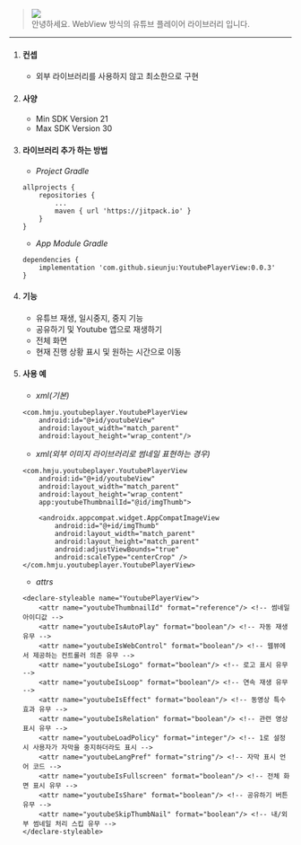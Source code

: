 > [![](https://jitpack.io/v/sieunju/YoutubePlayerView.svg)](https://jitpack.io/#sieunju/YoutubePlayerView)   
> 안녕하세요. WebView 방식의 유튜브 플레이어 라이브러리 입니다.

---

1. #### 컨셉
    - 외부 라이브러리를 사용하지 않고 최소한으로 구현
2. #### 사양
    - Min SDK Version 21
    - Max SDK Version 30

3. #### 라이브러리 추가 하는 방법
    - *Project Gradle*
    ~~~
    allprojects {
	    repositories {
		    ...
		    maven { url 'https://jitpack.io' }
	    }
    }
    ~~~
    - *App Module Gradle*
    ~~~
    dependencies {
        implementation 'com.github.sieunju:YoutubePlayerView:0.0.3'
    }
    ~~~

4. #### 기능
    - 유튜브 재생, 일시중지, 중지 기능
    - 공유하기 및 Youtube 앱으로 재생하기
    - 전체 화면
    - 현재 진행 상황 표시 및 원하는 시간으로 이동
    
5. #### 사용 예
    - *xml(기본)*
    ~~~
    <com.hmju.youtubeplayer.YoutubePlayerView
        android:id="@+id/youtubeView"
        android:layout_width="match_parent"
        android:layout_height="wrap_content"/>
    ~~~
    
    - *xml(외부 이미지 라이브러리로 썸네일 표현하는 경우)*
    ~~~
    <com.hmju.youtubeplayer.YoutubePlayerView
        android:id="@+id/youtubeView"
        android:layout_width="match_parent"
        android:layout_height="wrap_content"
        app:youtubeThumbnailId="@id/imgThumb">

        <androidx.appcompat.widget.AppCompatImageView
            android:id="@+id/imgThumb"
            android:layout_width="match_parent"
            android:layout_height="match_parent"
            android:adjustViewBounds="true"
            android:scaleType="centerCrop" />
    </com.hmju.youtubeplayer.YoutubePlayerView>
    ~~~
    
    - *attrs*
    ~~~
    <declare-styleable name="YoutubePlayerView">
        <attr name="youtubeThumbnailId" format="reference"/> <!-- 썸네일 아이디값 -->
        <attr name="youtubeIsAutoPlay" format="boolean"/> <!-- 자동 재생 유무 -->
        <attr name="youtubeIsWebControl" format="boolean"/> <!-- 웹뷰에서 제공하는 컨트롤러 의존 유무 -->
        <attr name="youtubeIsLogo" format="boolean"/> <!-- 로고 표시 유무 -->
        <attr name="youtubeIsLoop" format="boolean"/> <!-- 연속 재생 유무 -->
        <attr name="youtubeIsEffect" format="boolean"/> <!-- 동영상 특수효과 유무 -->
        <attr name="youtubeIsRelation" format="boolean"/> <!-- 관련 영상 표시 유무 -->
        <attr name="youtubeLoadPolicy" format="integer"/> <!-- 1로 설정시 사용자가 자막을 중지하더라도 표시 -->
        <attr name="youtubeLangPref" format="string"/> <!-- 자막 표시 언어 코드 -->
        <attr name="youtubeIsFullscreen" format="boolean"/> <!-- 전체 화면 표시 유무 -->
        <attr name="youtubeIsShare" format="boolean"/> <!-- 공유하기 버튼 유무 -->
        <attr name="youtubeSkipThumbNail" format="boolean"/> <!-- 내/외부 썸네일 처리 스킵 유무 -->
    </declare-styleable>
    ~~~
